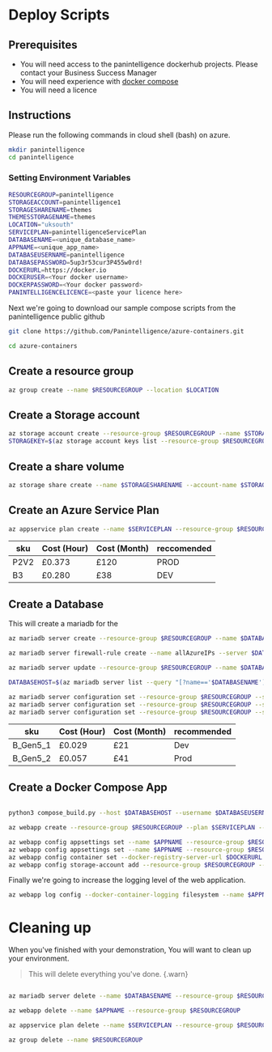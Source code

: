 # Deploy Scripts

## Prerequisites
- You will need access to the panintelligence dockerhub projects.  Please contact your Business Success Manager
- You will need experience with [docker compose](https://docs.docker.com/compose/)
- You will need a licence

## Instructions

Please run the following commands in cloud shell (bash) on azure.

```bash
mkdir panintelligence
cd panintelligence
```

### Setting Environment Variables

```bash
RESOURCEGROUP=panintelligence
STORAGEACCOUNT=panintelligence1
STORAGESHARENAME=themes
THEMESSTORAGENAME=themes
LOCATION="uksouth"
SERVICEPLAN=panintelligenceServicePlan
DATABASENAME=<unique_database_name>
APPNAME=<unique_app_name>
DATABASEUSERNAME=panintelligence
DATABASEPASSWORD=5up3r53cur3P455w0rd!
DOCKERURL=https://docker.io
DOCKERUSER=<Your docker username>
DOCKERPASSWORD=<Your docker password>
PANINTELLIGENCELICENCE=<paste your licence here>
```

Next we're going to download our sample compose scripts from the panintelligence public github

```bash
git clone https://github.com/Panintelligence/azure-containers.git

cd azure-containers

```

## Create a resource group

```bash
az group create --name $RESOURCEGROUP --location $LOCATION

```

## Create a Storage account

```bash
az storage account create --resource-group $RESOURCEGROUP --name $STORAGEACCOUNT --location $LOCATION
STORAGEKEY=$(az storage account keys list --resource-group $RESOURCEGROUP --account-name $STORAGEACCOUNT --query "[0].value" --output tsv)
```

## Create a share volume

```bash
az storage share create --name $STORAGESHARENAME --account-name $STORAGEACCOUNT --account-key $STORAGEKEY
```

## Create an Azure Service Plan

```bash
az appservice plan create --name $SERVICEPLAN --resource-group $RESOURCEGROUP --sku B3 --is-linux

```
|sku|Cost (Hour)|Cost (Month)|reccomended|
|--|--|--|--|
|P2V2|£0.373|£120|PROD|
|B3|£0.280|£38|DEV|


## Create a Database

This will create a mariadb for the 

```bash
az mariadb server create --resource-group $RESOURCEGROUP --name $DATABASENAME --location $LOCATION --admin-user $DATABASEUSERNAME --admin-password $DATABASEPASSWORD --sku-name B_Gen5_1 --version 10.3

az mariadb server firewall-rule create --name allAzureIPs --server $DATABASENAME --resource-group $RESOURCEGROUP --start-ip-address 0.0.0.0 --end-ip-address 0.0.0.0

az mariadb server update --resource-group $RESOURCEGROUP --name $DATABASENAME --ssl-enforcement Disabled

DATABASEHOST=$(az mariadb server list --query "[?name=='$DATABASENAME'].fullyQualifiedDomainName" --output tsv)

az mariadb server configuration set --resource-group $RESOURCEGROUP --server $DATABASENAME --name lower_case_table_names --value 1
az mariadb server configuration set --resource-group $RESOURCEGROUP --server $DATABASENAME --name sql_mode --value ERROR_FOR_DIVISION_BY_ZERO,NO_AUTO_CREATE_USER,NO_AUTO_VALUE_ON_ZERO,NO_ENGINE_SUBSTITUTION,STRICT_TRANS_TABLES
az mariadb server configuration set --resource-group $RESOURCEGROUP --server $DATABASENAME --name log_bin_trust_function_creators --value ON
```

|sku|Cost (Hour)|Cost (Month)|recommended|
|--|--|--|--|
|B_Gen5_1|£0.029|£21|Dev|
|B_Gen5_2|£0.057|£41|Prod|

## Create a Docker Compose App

```bash

python3 compose_build.py --host $DATABASEHOST --username $DATABASEUSERNAME --password $DATABASEPASSWORD --licence "$PANINTELLIGENCELICENCE" --customid $STORAGESHARENAME

az webapp create --resource-group $RESOURCEGROUP --plan $SERVICEPLAN --name $APPNAME --multicontainer-config-type COMPOSE --multicontainer-config-file docker-compose-panintelligence-separates.yml --docker-registry-server-user $DOCKERUSER --docker-registry-server-password $DOCKERPASSWORD

az webapp config appsettings set --name $APPNAME --resource-group $RESOURCEGROUP --settings WEBSITES_ENABLE_APP_SERVICE_STORAGE=true
az webapp config appsettings set --name $APPNAME --resource-group $RESOURCEGROUP --settings WEBSITES_CONTAINER_START_TIME_LIMIT=300
az webapp config container set --docker-registry-server-url $DOCKERURL --docker-registry-server-password $DOCKERPASSWORD --docker-registry-server-user $DOCKERUSER --name $APPNAME --resource-group $RESOURCEGROUP
az webapp config storage-account add --resource-group $RESOURCEGROUP --name $APPNAME --storage-type AzureFiles --share-name $STORAGESHARENAME --account-name $STORAGEACCOUNT --access-key $STORAGEKEY --custom-id "${STORAGESHARENAME}" --mount-path "/themes"
```

Finally we're going to increase the logging level of the web application.

```bash
az webapp log config --docker-container-logging filesystem --name $APPNAME --resource-group $RESOURCEGROUP
```

# Cleaning up

When you've finished with your demonstration, You will want to clean up your environment.  

> This will delete everything you've done.
{.warn}

```bash

az mariadb server delete --name $DATABASENAME --resource-group $RESOURCEGROUP

az webapp delete --name $APPNAME --resource-group $RESOURCEGROUP 

az appservice plan delete --name $SERVICEPLAN --resource-group $RESOURCEGROUP

az group delete --name $RESOURCEGROUP

```